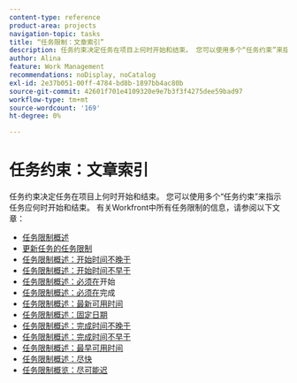 ```yaml
---
content-type: reference
product-area: projects
navigation-topic: tasks
title: “任务限制：文章索引”
description: 任务约束决定任务在项目上何时开始和结束。 您可以使用多个“任务约束”来指示任务应何时开始和结束。 有关Workfront中所有任务限制的信息，请参阅以下文章。
author: Alina
feature: Work Management
recommendations: noDisplay, noCatalog
exl-id: 2e37b051-00ff-4784-bd8b-1897bb4ac80b
source-git-commit: 42601f701e4109320e9e7b3f3f4275dee59bad97
workflow-type: tm+mt
source-wordcount: '169'
ht-degree: 0%

---
```


# 任务约束：文章索引

<!-- Audited: 1/2024 -->

任务约束决定任务在项目上何时开始和结束。 您可以使用多个“任务约束”来指示任务应何时开始和结束。 有关Workfront中所有任务限制的信息，请参阅以下文章：

* [任务限制概述](../../../manage-work/tasks/task-constraints/task-constraint-overview.md)
* [更新任务的任务限制](../../../manage-work/tasks/task-constraints/update-task-constraint-of-task.md)
* [任务限制概述：开始时间不晚于](../../../manage-work/tasks/task-constraints/start-no-later-than.md)
* [任务限制概述：开始时间不早于](../../../manage-work/tasks/task-constraints/start-no-earlier-than.md)
* [任务限制概述：必须在](../../../manage-work/tasks/task-constraints/must-start-on.md)开始
* [任务限制概述：必须在](../../../manage-work/tasks/task-constraints/must-finish-on.md)完成
* [任务限制概述：最新可用时间](../../../manage-work/tasks/task-constraints/latest-available-time.md)
* [任务限制概述：固定日期](../../../manage-work/tasks/task-constraints/fixed-dates.md)
* [任务限制概述：完成时间不晚于](../../../manage-work/tasks/task-constraints/finish-no-later-than.md)
* [任务限制概述：完成时间不早于](../../../manage-work/tasks/task-constraints/finish-no-earlier-than.md)
* [任务限制概述：最早可用时间](../../../manage-work/tasks/task-constraints/earliest-available-time.md)
* [任务限制概述：尽快](../../../manage-work/tasks/task-constraints/as-soon-as-possible.md)
* [任务限制概览：尽可能迟](../../../manage-work/tasks/task-constraints/as-late-as-possible.md)
